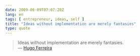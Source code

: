 ```yaml
---
date: 2009-06-09T07:07:28Z
lang: en
tags: [ entrepreneur, ideas, self ]
title: "Ideas without implementation are merely fantasies"
type: quote
---
```


> Ideas without implementation are merely fantasies.\
> — [Hugo Ferreira](http://ferreira.cc)

